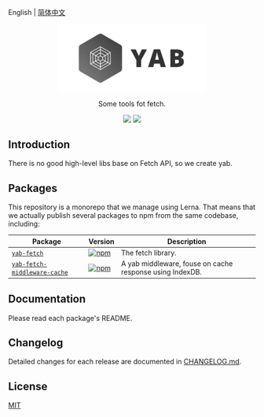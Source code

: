 English | [简体中文](./README.zh-CN.md)

<p align="center"><img width="300" src="media/logo.png" alt="Vue logo" /></p>
<div align="center">
<p>Some tools fot fetch.</p>
<a href="https://circleci.com/gh/stonexer/yab/tree/master"><img src="https://circleci.com/gh/stonexer/yab/tree/master.svg?style=shield&circle-token=0386ba2e8d3d98f85b0c5e61977a8ded9cf95332" /></a>
<a href="https://codecov.io/gh/stonexer/yab"><img src="https://codecov.io/gh/stonexer/yab/branch/master/graph/badge.svg" /></a>
</div>

## Introduction
There is no good high-level libs base on Fetch API, so we create yab.

## Packages

This repository is a monorepo that we manage using Lerna. That means that we actually publish several packages to npm from the same codebase, including:

| Package                                                      | Version                                                      | Description                                              |
| ------------------------------------------------------------ | ------------------------------------------------------------ | -------------------------------------------------------- |
| [`yab-fetch`](/packages/yab-fetch)                           | [![npm](https://img.shields.io/npm/v/yab-fetch.svg?style=flat-square)](https://www.npmjs.com/package/yab-fetch) | The fetch library.                                       |
| [`yab-fetch-middleware-cache`](/packages/yab-fetch-middleware-cache) | [![npm](https://img.shields.io/npm/v/yab-fetch.svg?style=flat-square)](https://www.npmjs.com/package/yab-fetch) | A yab middleware, fouse on cache response using IndexDB. |

## Documentation
Please read each package's README.


## Changelog
Detailed changes for each release are documented in [CHANGELOG.md](./CHANGELOG.md).


## License

[MIT](http://opensource.org/licenses/MIT)
